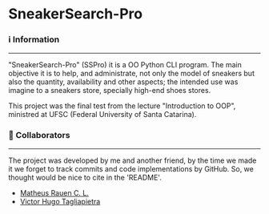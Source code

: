 # SneakerSearch-Pro

### :information_source: Information

---

"SneakerSearch-Pro" (SSPro) it is a OO Python CLI program. The main objective it is to help, and administrate, not only the model of sneakers but also the quantity, availability and other aspects; the intended use was imagine to a sneakers store, specially high-end shoes stores.

This project was the final test from the lecture "Introduction to OOP", ministred at UFSC (Federal University of Santa Catarina).

### :man: Collaborators

---

The project was developed by me and another friend, by the time we made it we forget to track commits and code implementations by GitHub. So, we thought would be nice to cite in the 'README'.

- [Matheus Rauen C. L.](https://github.com/m-rauen)
- [Victor Hugo Tagliapietra](https://github.com/vhpietra)
